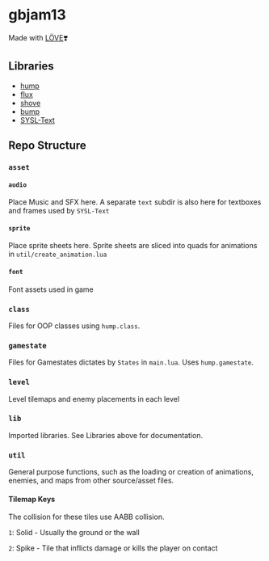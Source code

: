 # gbjam13

Made with [LÖVE](https://love2d.org/)❣️

## Libraries

- [hump](https://hump.readthedocs.io/en/latest/)
- [flux](https://github.com/rxi/flux)
- [shove](https://github.com/Oval-Tutu/shove)
- [bump](https://github.com/kikito/bump.lua)
- [SYSL-Text](https://github.com/sysl-dev/SYSL-Text)

## Repo Structure

### `asset`

#### `audio`

Place Music and SFX here. A separate `text` subdir is also here for textboxes and frames used by `SYSL-Text`

#### `sprite`

Place sprite sheets here. Sprite sheets are sliced into quads for animations in `util/create_animation.lua`

#### `font`

Font assets used in game

### `class`

Files for OOP classes using `hump.class`.

### `gamestate`

Files for Gamestates dictates by `States` in `main.lua`. Uses `hump.gamestate`.

### `level`

Level tilemaps and enemy placements in each level

### `lib`

Imported libraries. See Libraries above for documentation.

### `util`

General purpose functions, such as the loading or creation of animations, enemies, and maps from other source/asset files.

#### Tilemap Keys

The collision for these tiles use AABB collision.

`1`: Solid - Usually the ground or the wall

`2`: Spike - Tile that inflicts damage or kills the player on contact
